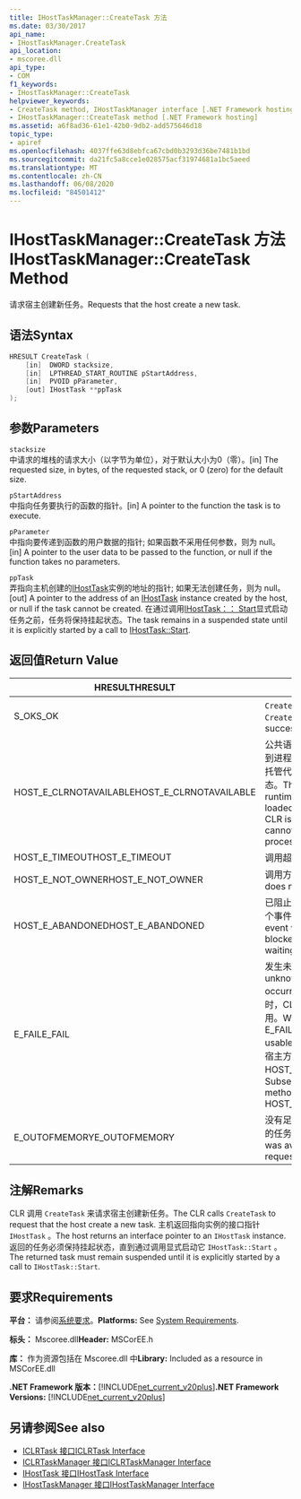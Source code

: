 ```yaml
---
title: IHostTaskManager::CreateTask 方法
ms.date: 03/30/2017
api_name:
- IHostTaskManager.CreateTask
api_location:
- mscoree.dll
api_type:
- COM
f1_keywords:
- IHostTaskManager::CreateTask
helpviewer_keywords:
- CreateTask method, IHostTaskManager interface [.NET Framework hosting]
- IHostTaskManager::CreateTask method [.NET Framework hosting]
ms.assetid: a6f8ad36-61e1-42b0-9db2-add575646d18
topic_type:
- apiref
ms.openlocfilehash: 4037ffe63d8ebfca67cbd0b3293d36be7481b1bd
ms.sourcegitcommit: da21fc5a8cce1e028575acf31974681a1bc5aeed
ms.translationtype: MT
ms.contentlocale: zh-CN
ms.lasthandoff: 06/08/2020
ms.locfileid: "84501412"
---
```

# <a name="ihosttaskmanagercreatetask-method"></a><span data-ttu-id="4d80f-102">IHostTaskManager::CreateTask 方法</span><span class="sxs-lookup"><span data-stu-id="4d80f-102">IHostTaskManager::CreateTask Method</span></span>
<span data-ttu-id="4d80f-103">请求宿主创建新任务。</span><span class="sxs-lookup"><span data-stu-id="4d80f-103">Requests that the host create a new task.</span></span>  
  
## <a name="syntax"></a><span data-ttu-id="4d80f-104">语法</span><span class="sxs-lookup"><span data-stu-id="4d80f-104">Syntax</span></span>  
  
```cpp  
HRESULT CreateTask (  
    [in]  DWORD stacksize,
    [in]  LPTHREAD_START_ROUTINE pStartAddress,  
    [in]  PVOID pParameter,  
    [out] IHostTask **ppTask  
);  
```  
  
## <a name="parameters"></a><span data-ttu-id="4d80f-105">参数</span><span class="sxs-lookup"><span data-stu-id="4d80f-105">Parameters</span></span>  
 `stacksize`  
 <span data-ttu-id="4d80f-106">中请求的堆栈的请求大小（以字节为单位），对于默认大小为0（零）。</span><span class="sxs-lookup"><span data-stu-id="4d80f-106">[in] The requested size, in bytes, of the requested stack, or 0 (zero) for the default size.</span></span>  
  
 `pStartAddress`  
 <span data-ttu-id="4d80f-107">中指向任务要执行的函数的指针。</span><span class="sxs-lookup"><span data-stu-id="4d80f-107">[in] A pointer to the function the task is to execute.</span></span>  
  
 `pParameter`  
 <span data-ttu-id="4d80f-108">中指向要传递到函数的用户数据的指针; 如果函数不采用任何参数，则为 null。</span><span class="sxs-lookup"><span data-stu-id="4d80f-108">[in] A pointer to the user data to be passed to the function, or null if the function takes no parameters.</span></span>  
  
 `ppTask`  
 <span data-ttu-id="4d80f-109">弄指向主机创建的[IHostTask](ihosttask-interface.md)实例的地址的指针; 如果无法创建任务，则为 null。</span><span class="sxs-lookup"><span data-stu-id="4d80f-109">[out] A pointer to the address of an [IHostTask](ihosttask-interface.md) instance created by the host, or null if the task cannot be created.</span></span> <span data-ttu-id="4d80f-110">在通过调用[IHostTask：： Start](ihosttask-start-method.md)显式启动任务之前，任务将保持挂起状态。</span><span class="sxs-lookup"><span data-stu-id="4d80f-110">The task remains in a suspended state until it is explicitly started by a call to [IHostTask::Start](ihosttask-start-method.md).</span></span>  
  
## <a name="return-value"></a><span data-ttu-id="4d80f-111">返回值</span><span class="sxs-lookup"><span data-stu-id="4d80f-111">Return Value</span></span>  
  
|<span data-ttu-id="4d80f-112">HRESULT</span><span class="sxs-lookup"><span data-stu-id="4d80f-112">HRESULT</span></span>|<span data-ttu-id="4d80f-113">说明</span><span class="sxs-lookup"><span data-stu-id="4d80f-113">Description</span></span>|  
|-------------|-----------------|  
|<span data-ttu-id="4d80f-114">S_OK</span><span class="sxs-lookup"><span data-stu-id="4d80f-114">S_OK</span></span>|<span data-ttu-id="4d80f-115">`CreateTask`已成功返回。</span><span class="sxs-lookup"><span data-stu-id="4d80f-115">`CreateTask` returned successfully.</span></span>|  
|<span data-ttu-id="4d80f-116">HOST_E_CLRNOTAVAILABLE</span><span class="sxs-lookup"><span data-stu-id="4d80f-116">HOST_E_CLRNOTAVAILABLE</span></span>|<span data-ttu-id="4d80f-117">公共语言运行时（CLR）未加载到进程中，或 CLR 处于无法运行托管代码或成功处理调用的状态。</span><span class="sxs-lookup"><span data-stu-id="4d80f-117">The common language runtime (CLR) has not been loaded into a process, or the CLR is in a state in which it cannot run managed code or process the call successfully.</span></span>|  
|<span data-ttu-id="4d80f-118">HOST_E_TIMEOUT</span><span class="sxs-lookup"><span data-stu-id="4d80f-118">HOST_E_TIMEOUT</span></span>|<span data-ttu-id="4d80f-119">调用超时。</span><span class="sxs-lookup"><span data-stu-id="4d80f-119">The call timed out.</span></span>|  
|<span data-ttu-id="4d80f-120">HOST_E_NOT_OWNER</span><span class="sxs-lookup"><span data-stu-id="4d80f-120">HOST_E_NOT_OWNER</span></span>|<span data-ttu-id="4d80f-121">调用方不拥有该锁。</span><span class="sxs-lookup"><span data-stu-id="4d80f-121">The caller does not own the lock.</span></span>|  
|<span data-ttu-id="4d80f-122">HOST_E_ABANDONED</span><span class="sxs-lookup"><span data-stu-id="4d80f-122">HOST_E_ABANDONED</span></span>|<span data-ttu-id="4d80f-123">已阻止的线程或纤程正在等待某个事件时，该事件被取消。</span><span class="sxs-lookup"><span data-stu-id="4d80f-123">An event was canceled while a blocked thread or fiber was waiting on it.</span></span>|  
|<span data-ttu-id="4d80f-124">E_FAIL</span><span class="sxs-lookup"><span data-stu-id="4d80f-124">E_FAIL</span></span>|<span data-ttu-id="4d80f-125">发生未知的灾难性故障。</span><span class="sxs-lookup"><span data-stu-id="4d80f-125">An unknown catastrophic failure occurred.</span></span> <span data-ttu-id="4d80f-126">当方法返回 E_FAIL 时，CLR 在该进程内将不再可用。</span><span class="sxs-lookup"><span data-stu-id="4d80f-126">When a method returns E_FAIL, the CLR is no longer usable within the process.</span></span> <span data-ttu-id="4d80f-127">对宿主方法的后续调用会返回 HOST_E_CLRNOTAVAILABLE。</span><span class="sxs-lookup"><span data-stu-id="4d80f-127">Subsequent calls to hosting methods return HOST_E_CLRNOTAVAILABLE.</span></span>|  
|<span data-ttu-id="4d80f-128">E_OUTOFMEMORY</span><span class="sxs-lookup"><span data-stu-id="4d80f-128">E_OUTOFMEMORY</span></span>|<span data-ttu-id="4d80f-129">没有足够的内存可用于创建请求的任务。</span><span class="sxs-lookup"><span data-stu-id="4d80f-129">Not enough memory was available to create the requested task.</span></span>|  
  
## <a name="remarks"></a><span data-ttu-id="4d80f-130">注解</span><span class="sxs-lookup"><span data-stu-id="4d80f-130">Remarks</span></span>  
 <span data-ttu-id="4d80f-131">CLR 调用 `CreateTask` 来请求宿主创建新任务。</span><span class="sxs-lookup"><span data-stu-id="4d80f-131">The CLR calls `CreateTask` to request that the host create a new task.</span></span> <span data-ttu-id="4d80f-132">主机返回指向实例的接口指针 `IHostTask` 。</span><span class="sxs-lookup"><span data-stu-id="4d80f-132">The host returns an interface pointer to an `IHostTask` instance.</span></span> <span data-ttu-id="4d80f-133">返回的任务必须保持挂起状态，直到通过调用显式启动它 `IHostTask::Start` 。</span><span class="sxs-lookup"><span data-stu-id="4d80f-133">The returned task must remain suspended until it is explicitly started by a call to `IHostTask::Start`.</span></span>  
  
## <a name="requirements"></a><span data-ttu-id="4d80f-134">要求</span><span class="sxs-lookup"><span data-stu-id="4d80f-134">Requirements</span></span>  
 <span data-ttu-id="4d80f-135">**平台：** 请参阅[系统要求](../../get-started/system-requirements.md)。</span><span class="sxs-lookup"><span data-stu-id="4d80f-135">**Platforms:** See [System Requirements](../../get-started/system-requirements.md).</span></span>  
  
 <span data-ttu-id="4d80f-136">**标头：** Mscoree.dll</span><span class="sxs-lookup"><span data-stu-id="4d80f-136">**Header:** MSCorEE.h</span></span>  
  
 <span data-ttu-id="4d80f-137">**库：** 作为资源包括在 Mscoree.dll 中</span><span class="sxs-lookup"><span data-stu-id="4d80f-137">**Library:** Included as a resource in MSCorEE.dll</span></span>  
  
 <span data-ttu-id="4d80f-138">**.NET Framework 版本：**[!INCLUDE[net_current_v20plus](../../../../includes/net-current-v20plus-md.md)]</span><span class="sxs-lookup"><span data-stu-id="4d80f-138">**.NET Framework Versions:** [!INCLUDE[net_current_v20plus](../../../../includes/net-current-v20plus-md.md)]</span></span>  
  
## <a name="see-also"></a><span data-ttu-id="4d80f-139">另请参阅</span><span class="sxs-lookup"><span data-stu-id="4d80f-139">See also</span></span>

- [<span data-ttu-id="4d80f-140">ICLRTask 接口</span><span class="sxs-lookup"><span data-stu-id="4d80f-140">ICLRTask Interface</span></span>](iclrtask-interface.md)
- [<span data-ttu-id="4d80f-141">ICLRTaskManager 接口</span><span class="sxs-lookup"><span data-stu-id="4d80f-141">ICLRTaskManager Interface</span></span>](iclrtaskmanager-interface.md)
- [<span data-ttu-id="4d80f-142">IHostTask 接口</span><span class="sxs-lookup"><span data-stu-id="4d80f-142">IHostTask Interface</span></span>](ihosttask-interface.md)
- [<span data-ttu-id="4d80f-143">IHostTaskManager 接口</span><span class="sxs-lookup"><span data-stu-id="4d80f-143">IHostTaskManager Interface</span></span>](ihosttaskmanager-interface.md)
